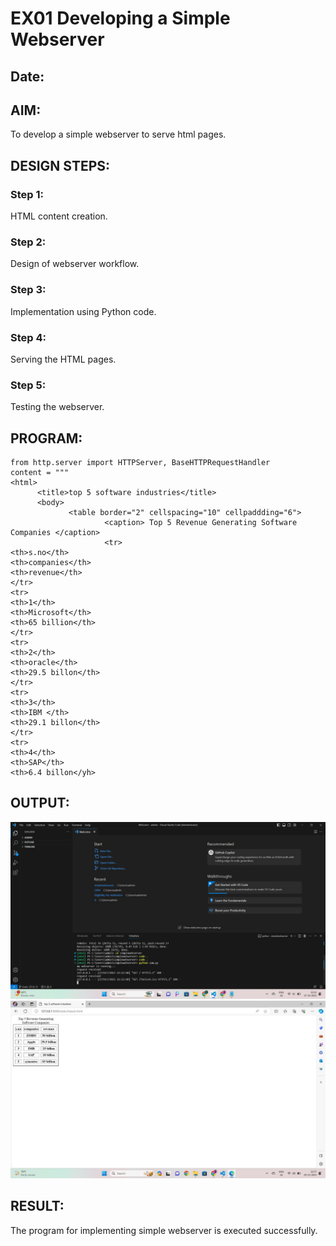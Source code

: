 # EX01 Developing a Simple Webserver
## Date:

## AIM:
To develop a simple webserver to serve html pages.

## DESIGN STEPS:
### Step 1: 
HTML content creation.

### Step 2:
Design of webserver workflow.

### Step 3:
Implementation using Python code.

### Step 4:
Serving the HTML pages.

### Step 5:
Testing the webserver.

## PROGRAM:

```
from http.server import HTTPServer, BaseHTTPRequestHandler
content = """
<html>
      <title>top 5 software industries</title>
      <body>
             <table border="2" cellspacing="10" cellpaddding="6">
                     <caption> Top 5 Revenue Generating Software Companies </caption>
                     <tr>
<th>s.no</th>
<th>companies</th>
<th>revenue</th> 
</tr>  
<tr> 
<th>1</th>
<th>Microsoft</th>
<th>65 billion</th>
</tr>
<tr>
<th>2</th>
<th>oracle</th>
<th>29.5 billon</th>
</tr>
<tr>
<th>3</th>
<th>IBM </th>
<th>29.1 billon</th>
</tr>
<tr>
<th>4</th>
<th>SAP</th>
<th>6.4 billon</yh>
```

## OUTPUT:
![Alt text](simplewebserver.jpg)
![Alt text](simplewebserver1.jpg)
## RESULT:
The program for implementing simple webserver is executed successfully.
